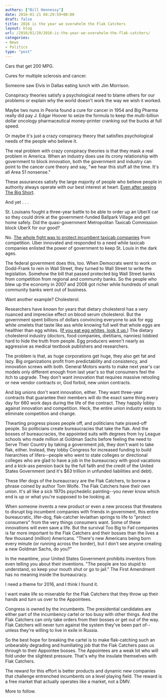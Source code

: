 ```yaml
---
authors: ["Bill Hennessy"]
date: 2016-01-21 04:29:59+00:00
draft: false
title: 2016 is the year we overwhelm the Flak Catchers
layout: blog
url: /2016/01/20/2016-is-the-year-we-overwhelm-the-flak-catchers/
categories:
- News
- Politics
type: "post"
---
```


Cars that get 200 MPG.

Cures for multiple sclerosis and cancer.

Someone saw Elvis in Dallas eating lunch with Jim Morrison.

Conspiracy theories satisfy a psychological need to blame others for our problems or explain why the world doesn't work the way we wish it worked.

Maybe two nuns in Peoria found a cure for cancer in 1954 and Big Pharma really did pay J. Edgar Hoover to seize the formula to keep the multi-billion dollar oncology pharmaceutical money-printer cranking out the bucks at full speed.

Or maybe it's just a crazy conspiracy theory that satisfies psychological needs of the people who believe it.

The real problem with crazy conspiracy theories is that they mask a real problem in America. When an industry does use its crony relationship with government to block innovation, both the government and industry can point to the cancer cure theory and say, "we hear this stuff all the time. It's all Area 51 nonsense."

These assurances satisfy the large majority of people who believe people in authority always operate with our best interest at heart. [Even after seeing The Big Short](https://hennessysview.com/2015/12/24/it-can-happen-again/).

And yet . . .

St. Louisans fought a three-year battle to be able to order up an UberX car so they could drink at the government-funded Ballpark Village and get home safely. Did the quasi-government Metropolitan Taxicab Commission block UberX for our good?

No. [The whole fight was to protect incumbent taxicab companies](https://hennessysview.com/2015/07/08/rant-metropolitan-taxicab-commission-is-killing-capitalism/) from competition. Uber innovated and responded to a need while taxicab companies enlisted the power of government to keep St. Louis in the dark ages.

The federal government does this, too. When Democrats went to work on Dodd-Frank to rein in Wall Street, they turned to Wall Street to write the legislation. Somehow the bill that passed protected big Wall Street banks from competition from regional and community banks. So the people who blew up the economy in 2007 and 2008 got richer while hundreds of small community banks went out of business.

Want another example? Cholesterol.

Researchers have known for years that dietary cholesterol has a very nuanced and imprecise effect on blood serum cholesterol. But the government spent billions of dollars convincing everyone to ask for egg white omelets that taste like ass while knowing full well that whole eggs are healthier than egg whites. ([If you eat egg whites, look it up.](https://www.nytimes.com/2002/07/07/magazine/what-if-it-s-all-been-a-big-fat-lie.html?pagewanted=all)) The dietary cholesterol industry (doctors, food companies, dietitians, nannies) lobbied hard to hide the truth from people. Egg producers weren't nearly as aggressive as medical textbook publishers and researchers.

The problem is that, as huge corporations get huge, they also get fat and lazy. Big organizations profit from predictability and consistency, and innovation screws with both. General Motors wants to make next year's car models only different enough from last year's so that consumers feel the itch to upgrade. They don't want innovation that requires massive retooling or new vendor contracts or, God forbid, new union contracts.

And big unions don't want innovation, either. They want three-year contracts that guarantee their members will do the exact same thing every day for 660 work days during the life of the contract. They happily lobby against innovation and competition. Heck, the entire union industry exists to eliminate competition and change.

Thwarting progress pisses people off, and politicians hate pissed-off people. So politicians create bureaucracies that take the flak. And the bosses of bureaucracies, the appointed suits with degrees from Ivy League schools who made million at Goldman Sachs before feeling the need to Serve Their Country by taking a government job, they don't want to take flak, either. Instead, they lobby Congress for increased funding to build hierarchies of lifers--people who went to state colleges or directional colleges who are glad to have a job in the bureaucracy with good vacations and a kick-ass pension back by the full faith and the credit of the United States Government (and it's $63 trillion in unfunded liabilities and debt).

These lifer dogs of the bureaucracy are the Flak Catchers, to borrow a phrase coined by author Tom Wolfe. The Flak Catchers have their own union. It's all like a sick 1970s psychedelic painting--you never know which end is up or what you're supposed to be looking at.

When someone invents a new product or even a new process that threatens to disrupt big incumbent companies with friends in government, this entire bureaucratic, lifer-dog, flak-catcher leviathan springs to life to "protect consumers" from the very things consumers want. Some of these innovations will even save a life. But the survival Too Big to Fail companies is far more important to the Flak Catchers and their bosses than the lives a few thousand (million) Americans. "There's new Americans being born every minute (or running across the border), but I don't see anyone creating a new Goldman Sachs, do you?"

In the meantime, your United States Government prohibits inventors from even telling you about their inventions. "The people are too stupid to understand, so keep your mouth shut or go to jail." The First Amendment has no meaning inside the bureaucracy.

I need a theme for 2016, and I think I found it.

I want make life so miserable for the Flak Catchers that they throw up their hands and turn us over to the Appointees.

Congress is owned by the incumbents. The presidential candidates are either part of the incumbency cartel or too busy with other things. And the Flak Catchers can only take orders from their bosses or get out of the way. Flak Catchers will never turn against the system they've been part of--unless they're willing to live in exile in Russia.

So the best hope for breaking the cartel is to make flak-catching such an unbearably degrading and humiliating job that the Flak Catchers pass us through to their Appointee bosses. The Appointees are a weak lot who will fold under the slightest pressure. That's why the insulate themselves with Flak Catchers.

The reward for this effort is better products and dynamic new companies that challenge entrenched incumbents on a level playing field. The reward is a free market that actually operates like a market, not a DMV.

More to follow.



